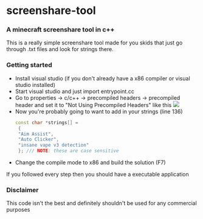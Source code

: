 # screenshare-tool
### A minecraft screenshare tool in c++

This is a really simple screenshare tool made for you skids that just go through .txt files and look for strings there.

### Getting started
 - Install visual studio (if you don't already have a x86 compiler or visual studio installed)
 - Start visual studio and just import entrypoint.cc
 - Go to properties -> c/c++ -> precompiled headers -> precompiled header and set it to "Not Using Precompiled Headers" like this ![](https://im.killingmyself.today/USj9jYGQug.png)
 - Now you're probably going to want to add in your strings (line 136)
   ```cpp
   const char *strings[] =
    {
    "Aim Assist",
    "Auto Clicker",
    "insane vape v3 detection"
	}; /// NOTE: these are case sensitive
   ```
  - Change the compile mode to x86 and build the solution (F7)

 If you followed every step then you should have a executable application
 
 ### Disclaimer
 
 This code isn't the best and definitely shouldn't be used for any commercial purposes

